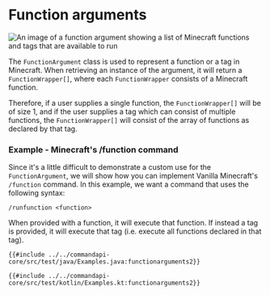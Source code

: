 # Function arguments

![An image of a function argument showing a list of Minecraft functions and tags that are available to run](./images/arguments/functions.png)

The `FunctionArgument` class is used to represent a function or a tag in Minecraft. When retrieving an instance of the argument, it will return a `FunctionWrapper[]`, where each `FunctionWrapper` consists of a Minecraft function.

Therefore, if a user supplies a single function, the `FunctionWrapper[]` will be of size 1, and if the user supplies a tag which can consist of multiple functions, the `FunctionWrapper[]` will consist of the array of functions as declared by that tag.

<div class="example">

### Example - Minecraft's /function command

Since it's a little difficult to demonstrate a custom use for the `FunctionArgument`, we will show how you can implement Vanilla Minecraft's `/function` command. In this example, we want a command that uses the following syntax:

```mccmd
/runfunction <function>
```

When provided with a function, it will execute that function. If instead a tag is provided, it will execute that tag (i.e. execute all functions declared in that tag).

<div class="multi-pre">

```java,Java
{{#include ../../commandapi-core/src/test/java/Examples.java:functionarguments2}}
```

```kotlin,Kotlin
{{#include ../../commandapi-core/src/test/kotlin/Examples.kt:functionarguments2}}
```

</div>

</div>
